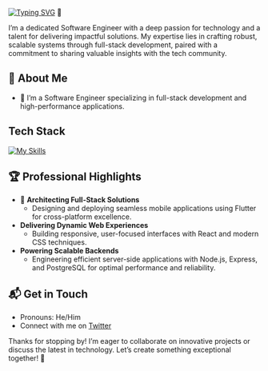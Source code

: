 [![Typing SVG](https://readme-typing-svg.demolab.com/?lines=Hello,;Welcome+to+my+profile;I+am+OFOSU+EFFAH+SAMUEL)](https://git.io/typing-svg) 👋

I’m a dedicated Software Engineer with a deep passion for technology and a talent for delivering impactful solutions. My expertise lies in crafting robust, scalable systems through full-stack development, paired with a commitment to sharing valuable insights with the tech community.

## 🚀 About Me

- 🔭 I’m a Software Engineer specializing in full-stack development and high-performance applications.

## Tech Stack
[![My Skills](https://skillicons.dev/icons?i=next,flutter,dart,react,js,ts,express,postgresql,mongodb,git,firebase,supabase,html,css)](https://skillicons.dev)

## 🏆 Professional Highlights

- 🚀 **Architecting Full-Stack Solutions**  
  - Designing and deploying seamless mobile applications using Flutter for cross-platform excellence.  
- **Delivering Dynamic Web Experiences**  
  - Building responsive, user-focused interfaces with React and modern CSS techniques.  
- **Powering Scalable Backends**  
  - Engineering efficient server-side applications with Node.js, Express, and PostgreSQL for optimal performance and reliability.  

## 📬 Get in Touch
- Pronouns: He/Him  
- Connect with me on [Twitter](https://twitter.com/mycreeds)  

Thanks for stopping by! I’m eager to collaborate on innovative projects or discuss the latest in technology. Let’s create something exceptional together! 🚀
